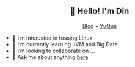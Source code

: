 <h2 align="center">👋 Hello! I'm Din</h2>

<p align="center">
  <a href="https://www.din12138.top">Blog</a> •
  <a href="https://www.yuque.com">YuQue</a>
</p>

- 👀 I’m interested in tossing Linux
- 🌱 I’m currently learning JVM and Big Data
- 💞️ I’m looking to collaborate on ...
- 💬 Ask me about anything [here](https://github.com/ding-zk/ding-zk/issues)
